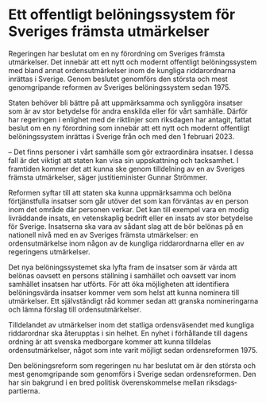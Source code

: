 # Ett offentligt belöningssystem för Sveriges främsta utmärkelser

Regeringen har beslutat om en ny förordning om Sveriges främsta utmärkelser. Det innebär att ett nytt och modernt offentligt belöningssystem med bland annat ordensutmärkelser inom de kungliga riddarordnarna inrättas i Sverige. Genom beslutet genomförs den största och mest genomgripande reformen av Sveriges belöningssystem sedan 1975.

Staten behöver bli bättre på att uppmärksamma och synliggöra insatser som är av stor betydelse för andra enskilda eller för vårt samhälle. Därför har regeringen i enlighet med de riktlinjer som riksdagen har antagit, fattat beslut om en ny förordning som innebär att ett nytt och modernt offentligt belöningssystem inrättas i Sverige från och med den 1 februari 2023.

– Det finns personer i vårt samhälle som gör extraordinära insatser. I dessa fall är det viktigt att staten kan visa sin uppskattning och tacksamhet. I framtiden kommer det att kunna ske genom tilldelning av en av Sveriges främsta utmärkelser, säger justitieminister Gunnar Strömmer.

Reformen syftar till att staten ska kunna uppmärksamma och belöna förtjänstfulla insatser som går utöver det som kan förväntas av en person inom det område där personen verkar. Det kan till exempel vara en modig livräddande insats, en vetenskaplig bedrift eller en insats av stor betydelse för Sverige. Insatserna ska vara av sådant slag att de bör belönas på en nationell nivå med en av Sveriges främsta utmärkelser: en ordensutmärkelse inom någon av de kungliga riddarordnarna eller en av regeringens utmärkelser.

Det nya belöningssystemet ska lyfta fram de insatser som är värda att belönas oavsett en persons ställning i samhället och oavsett var inom samhället insatsen har utförts. För att öka möjligheten att identifiera belöningsvärda insatser kommer vem som helst att kunna nominera till utmärkelser. Ett självständigt råd kommer sedan att granska nomineringarna och lämna förslag till ordensutmärkelser.

Tilldelandet av utmärkelser inom det statliga ordensväsendet med kungliga riddarordnar ska återupptas i sin helhet. En nyhet i förhållande till dagens ordning är att svenska medborgare kommer att kunna tilldelas ordensutmärkelser, något som inte varit möjligt sedan ordensreformen 1975.

Den belöningsreform som regeringen nu har beslutat om är den största och mest genomgripande som genomförs i Sverige sedan ordensreformen. Den har sin bakgrund i en bred politisk överenskommelse mellan riksdags­partierna.
